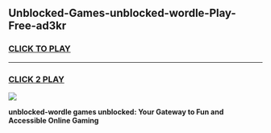 
## Unblocked-Games-unblocked-wordle-Play-Free-ad3kr
<h3>
<a href="https://premium76.site?title=unblocked-wordle&ref=10A">CLICK TO PLAY</a></h3>
<hr>

<h3>
<a href="https://premium76.site?title=unblocked-wordle&ref=10A">CLICK 2 PLAY</a>
  
</h3>

<a href="https://premium76.site?title=unblocked-wordle&ref=10A"><img src="https://clearcache.store/games.png"></a>


**unblocked-wordle games unblocked: Your Gateway to Fun and Accessible Online Gaming**
